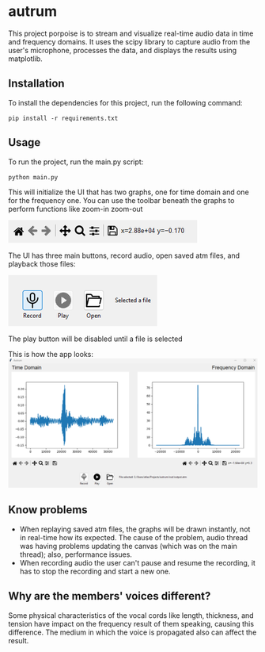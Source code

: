# autrum

This project porpoise is to stream and visualize real-time audio data in time and frequency domains. It uses the scipy library to capture audio from the user's microphone, processes the data, and displays the results using matplotlib.

## Installation

To install the dependencies for this project, run the following command:

```
pip install -r requirements.txt
```

## Usage

To run the project, run the main.py script:

```
python main.py
```

This will initialize the UI that has two graphs, one for time domain and one for the frequency one. You can use the toolbar beneath the graphs to perform functions like zoom-in zoom-out

![Toolbar](doc/toolbar.png "Graphs Toolbar")

The UI has three main buttons, record audio, open saved atm files, and playback those files:

![Buttons](doc/buttons.png "Action Buttons")

The play button will be disabled until a file is selected

This is how the app looks:
![Home](doc/home.png "Home")

## Know problems

- When replaying saved atm files, the graphs will be drawn instantly, not in real-time how its expected. The cause of the problem, audio thread was having problems updating the canvas (which was on the main thread); also, performance issues.
- When recording audio the user can't pause and resume the recording, it has to stop the recording and start a new one.

## Why are the members' voices different?

Some physical characteristics of the vocal cords like length, thickness, and tension have impact on the frequency result of them speaking, causing this difference. The medium in which the voice is propagated also can affect the result.
